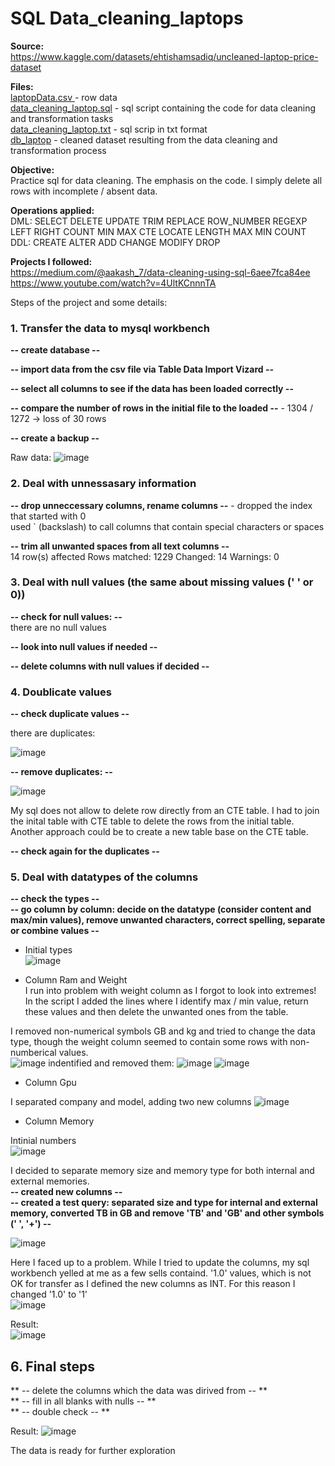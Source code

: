# SQL Data_cleaning_laptops
**Source:**  
https://www.kaggle.com/datasets/ehtishamsadiq/uncleaned-laptop-price-dataset  

**Files:**  
[laptopData.csv ](https://github.com/boudzela/data_cleaning/blob/3e2525303ca20098f1581bd8c3b816f9dee45096/laptopData.csv)- row data  
[data_cleaning_laptop.sql](https://github.com/boudzela/data_cleaning/blob/fe158f390bad31bc4f270319bf14e905a1908ac5/data_cleaning_laptop.sql) -  sql script containing the code for data cleaning and transformation tasks  
[data_cleaning_laptop.txt](https://github.com/boudzela/data_cleaning/blob/3cac825e606bd48d1dcb3a6789274de3eed2c860/data_cleaning_laptop.txt) - sql scrip in txt format    
[db_laptop](https://github.com/boudzela/data_cleaning/tree/22ed1d5b6d751a0635118ed61881f8aea915302c/db_laptop) - cleaned dataset resulting from the data cleaning and transformation process

**Objective:**  
Practice sql for data cleaning. The emphasis on the code. I simply delete all rows with incomplete / absent data.  


**Operations applied:**  
DML: 
SELECT
DELETE
UPDATE
TRIM
REPLACE
ROW_NUMBER
REGEXP
LEFT
RIGHT
COUNT 
MIN 
MAX
CTE 
LOCATE
LENGTH
MAX
MIN
COUNT   
DDL: 
CREATE
ALTER
ADD
CHANGE
MODIFY
DROP

**Projects I followed:**  
https://medium.com/@aakash_7/data-cleaning-using-sql-6aee7fca84ee  
https://www.youtube.com/watch?v=4UltKCnnnTA  


  
Steps of the project and some details: 
###  1. Transfer the data to mysql workbench  

**--  create database  --**   

**--  import data from the csv file via Table Data Import Vizard --**  

**--  select all columns to see if the data has been loaded correctly --**  

**--  compare the number of rows in the initial file to the loaded  --**    - 1304 / 1272 -> loss of 30 rows  

**--  create a backup --**  

Raw data: 
![image](https://github.com/user-attachments/assets/571dd5b0-47e8-4da1-9de2-94097cb30ff5)

### 2. Deal with unnessasary information

**-- drop unneccessary columns, rename columns --**  - dropped the index that started with 0  
used ` (backslash) to call columns that contain special characters or spaces  

**-- trim all unwanted spaces from all text columns --**   
14 row(s) affected Rows matched: 1229  Changed: 14  Warnings: 0


### 3. Deal with null values (the same about missing values (' ' or 0))  

**-- check for null values: --**  
there are no null values  

**-- look into null values if needed --**  

**-- delete columns with null values if decided --**  


### 4. Doublicate values

**-- check duplicate values --**    

there are duplicates:

![image](https://github.com/user-attachments/assets/be437edc-8e00-4c69-a067-0805b47bbd98)

**-- remove duplicates: --**   

![image](https://github.com/user-attachments/assets/b4f03ee0-bb78-47e2-be2b-16f7bdf85f0d)

My sql does not allow to delete row  directly from an CTE table. I had to join the inital table with CTE table to delete the rows from the initial table. Another approach could be to create a new table base on  the CTE table.  

**-- check again for the duplicates --** 


### 5. Deal with datatypes of the columns  
**-- check the types --  
-- go column by column: decide on the datatype (consider content and max/min values), remove unwanted characters, correct spelling, separate or combine values --**  

* Initial types  
![image](https://github.com/user-attachments/assets/b7b2ce6e-9720-4b54-89ad-111a2802aa5e)  

* Column Ram and Weight    
I run into problem with weight column as I forgot to look into extremes!  In the script I added the lines where I identify max / min value, return these values and then delete the unwanted ones from the table.  
   
I removed non-numerical symbols GB and kg and tried to change the data type, though the weight column seemed to contain some rows with non-numberical values.   
![image](https://github.com/user-attachments/assets/9c91cc7f-807a-490d-b50d-2f9aeed44f3d)
 indentified and removed them: 
![image](https://github.com/user-attachments/assets/fcaaad36-9871-493b-9f11-405798883e0c)
![image](https://github.com/user-attachments/assets/4ec8615e-0920-41de-a4de-bf1be1db6402)  

* Column Gpu
  
I separated company and model, adding two new columns
![image](https://github.com/user-attachments/assets/d694b97b-824f-4988-b303-63c81c748c4c)

* Column Memory
    
Intinial numbers  
![image](https://github.com/user-attachments/assets/3b250bca-7d77-41b1-9a5a-f6caa0b38954)

I decided to separate memory size and memory type for both internal and external memories.   
**-- created new columns --**  
**-- created a test query: separated size and type for internal and external memory, converted TB in GB and remove 'TB' and 'GB' and other symbols (' ', '+') --**   

![image](https://github.com/user-attachments/assets/79f71c8b-77e9-442f-8f2e-b46ea7e9f08a)  


Here I faced up to a problem. While I tried to update the columns, my sql workbench yelled at me as a few sells containd. '1.0' values, which is not OK for transfer as I defined the new columns as INT. For this reason I changed '1.0' to '1'  
![image](https://github.com/user-attachments/assets/30f023ff-dbe8-42b5-8a1f-2a89db2601d0)  

Result:   
![image](https://github.com/user-attachments/assets/29f419f4-3e0c-4dd8-a6ce-213fc0337b4e)

## 6. Final steps  
** -- delete the columns which the data was dirived from -- **   
** -- fill in all blanks with nulls -- **   
** -- double check -- **  

  

Result: 
![image](https://github.com/user-attachments/assets/67ab4bca-2c1c-4598-b2b8-e9662cf4c0cc)  

The data is ready for further exploration





















